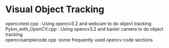 # Visual Object Tracking
opencvtest.cpp : Using opencv3.2 and webcam to do object tracking  
Pylon_with_OpenCV.cpp : Using opencv3.2 and basler camera to do object tracking  
opencvsamplecode.cpp :some frequently used opencv code sections  